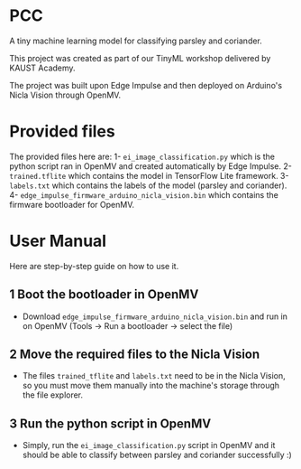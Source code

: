 # PCC
A tiny machine learning model for classifying parsley and coriander.

This project was created as part of our TinyML workshop delivered by KAUST Academy.

The project was built upon Edge Impulse and then deployed on Arduino's Nicla Vision through OpenMV.

# Provided files
The provided files here are:
1- `ei_image_classification.py` which is the python script ran in OpenMV and created automatically by Edge Impulse.
2- `trained.tflite` which contains the model in TensorFlow Lite framework.
3- `labels.txt` which contains the labels of the model (parsley and coriander).
4- `edge_impulse_firmware_arduino_nicla_vision.bin` which contains the firmware bootloader for OpenMV.

# User Manual
Here are step-by-step guide on how to use it.

## 1 Boot the bootloader in OpenMV
- Download `edge_impulse_firmware_arduino_nicla_vision.bin` and run in on OpenMV (Tools -> Run a bootloader -> select the file)

## 2 Move the required files to the Nicla Vision
- The files `trained_tflite` and `labels.txt` need to be in the Nicla Vision, so you must move them manually into the machine's storage through the file explorer.

## 3 Run the python script in OpenMV
- Simply, run the `ei_image_classification.py` script in OpenMV and it should be able to classify between parsley and coriander successfully :)
